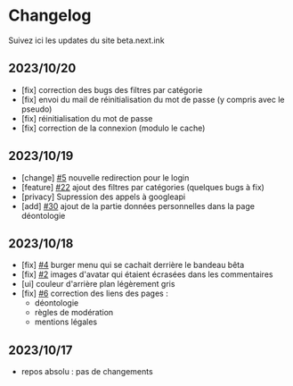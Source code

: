 # Changelog 

Suivez ici les updates du site beta.next.ink 

## 2023/10/20

- [fix] correction des bugs des filtres par catégorie
- [fix] envoi du mail de réinitialisation du mot de passe (y compris avec le pseudo)
- [fix] réinitialisation du mot de passe
- [fix] correction de la connexion (modulo le cache)

## 2023/10/19
- [change] [#5](https://github.com/NextINpact/Next/issues/5) nouvelle redirection pour le login
- [feature] [#22](https://github.com/NextINpact/Next/issues/22) ajout des filtres par catégories (quelques bugs à fix)
- [privacy] Supression des appels à googleapi
- [add] [#30](https://github.com/NextINpact/Next/issues/30) ajout de la partie données personnelles dans la page déontologie

## 2023/10/18 
- [fix] [#4](https://github.com/NextINpact/Next/issues/4) burger menu qui se cachait derrière le bandeau bêta
- [fix] [#2](https://github.com/NextINpact/Next/issues/2) images d'avatar qui étaient écrasées dans les commentaires 
- [ui] couleur d'arrière plan légèrement gris
- [fix] [#6](https://github.com/NextINpact/Next/issues/6) correction des liens des pages : 
  - déontologie
  - règles de modération
  - mentions légales


## 2023/10/17
- repos absolu : pas de changements 
